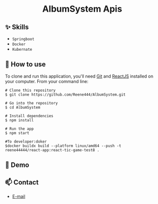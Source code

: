 <h1 align="center">AlbumSystem Apis</h1>


## :sparkles: Skills
- `Springboot`
- `Docker`
- `Kubernate`
## :book: How to use
To clone and run this application, you'll need [Git](https://git-scm.com/downloads) and [ReactJS](https://react.dev/) installed on your computer. From your command line:

```
# Clone this repository
$ git clone https://github.com/Reene444/AlbumSystem.git
 
# Go into the repository
$ cd AlbumSystem

# Install dependencies
$ npm install

# Run the app
$ npm start

#To developer:doker
$docker buildx build --platform linux/amd64 --push -t reene44444/react-app:react-tic-game-test8 .

```
## :link: Demo

[//]: # (- <a target="_blank" href="http://www.jmx.org.uk:8080/"> Click Here </a> to see and play by yourself .)

## :mailbox: Contact
- <a target="_blank" href="mailto:reene44444@gmail.com">E-mail</a>

